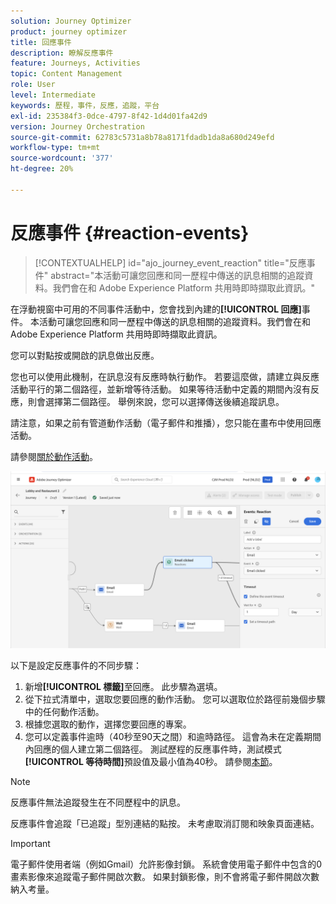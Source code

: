 ```yaml
---
solution: Journey Optimizer
product: journey optimizer
title: 回應事件
description: 瞭解反應事件
feature: Journeys, Activities
topic: Content Management
role: User
level: Intermediate
keywords: 歷程，事件，反應，追蹤，平台
exl-id: 235384f3-0dce-4797-8f42-1d4d01fa42d9
version: Journey Orchestration
source-git-commit: 62783c5731a8b78a8171fdadb1da8a680d249efd
workflow-type: tm+mt
source-wordcount: '377'
ht-degree: 20%

---
```


# 反應事件 {#reaction-events}

>[!CONTEXTUALHELP]
>id="ajo_journey_event_reaction"
>title="反應事件"
>abstract="本活動可讓您回應和同一歷程中傳送的訊息相關的追蹤資料。我們會在和 Adobe Experience Platform 共用時即時擷取此資訊。"

在浮動視窗中可用的不同事件活動中，您會找到內建的&#x200B;**[!UICONTROL 回應]**&#x200B;事件。 本活動可讓您回應和同一歷程中傳送的訊息相關的追蹤資料。我們會在和 Adobe Experience Platform 共用時即時擷取此資訊。

您可以對點按或開啟的訊息做出反應。

您也可以使用此機制，在訊息沒有反應時執行動作。 若要這麼做，請建立與反應活動平行的第二個路徑，並新增等待活動。 如果等待活動中定義的期間內沒有反應，則會選擇第二個路徑。 舉例來說，您可以選擇傳送後續追蹤訊息。

請注意，如果之前有管道動作活動（電子郵件和推播），您只能在畫布中使用回應活動。

請參閱[關於動作活動](../building-journeys/about-journey-activities.md#action-activities)。

![](assets/journey45.png)

以下是設定反應事件的不同步驟：

1. 新增&#x200B;**[!UICONTROL 標籤]**&#x200B;至回應。 此步驟為選填。
1. 從下拉式清單中，選取您要回應的動作活動。 您可以選取位於路徑前幾個步驟中的任何動作活動。
1. 根據您選取的動作，選擇您要回應的專案。
1. 您可以定義事件逾時（40秒至90天之間）和逾時路徑。 這會為未在定義期間內回應的個人建立第二個路徑。 測試歷程的反應事件時，測試模式&#x200B;**[!UICONTROL 等待時間]**&#x200B;預設值及最小值為40秒。 請參閱[本節](../building-journeys/testing-the-journey.md)。

>[!NOTE]
>
>
>反應事件無法追蹤發生在不同歷程中的訊息。
>
>反應事件會追蹤「已追蹤」型別連結的點按。 未考慮取消訂閱和映象頁面連結。

>[!IMPORTANT]
>
>電子郵件使用者端（例如Gmail）允許影像封鎖。 系統會使用電子郵件中包含的0畫素影像來追蹤電子郵件開啟次數。 如果封鎖影像，則不會將電子郵件開啟次數納入考量。
